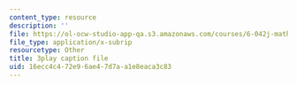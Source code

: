 ```yaml
---
content_type: resource
description: ''
file: https://ol-ocw-studio-app-qa.s3.amazonaws.com/courses/6-042j-mathematics-for-computer-science-spring-2015/16ecc4c472e96ae47d7aa1e8eaca3c83_D9l-pIg1Ayo.srt
file_type: application/x-subrip
resourcetype: Other
title: 3play caption file
uid: 16ecc4c4-72e9-6ae4-7d7a-a1e8eaca3c83
---
```

